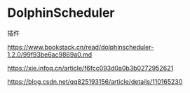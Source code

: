 # DolphinScheduler

插件

https://www.bookstack.cn/read/dolphinscheduler-1.2.0/99f93be6ac9869a0.md

https://xie.infoq.cn/article/f6fcc093d0a0b3b0272952621

https://blog.csdn.net/qq825193156/article/details/110165230